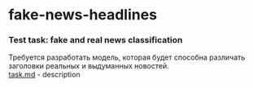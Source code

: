 # fake-news-headlines
### Test task: fake and real news classification 

Требуется разработать модель, которая будет способна различать заголовки реальных и выдуманных новостей.  
[task.md](https://github.com/vladislav3112/fake-news-headlines/blob/master/task.md) - description
